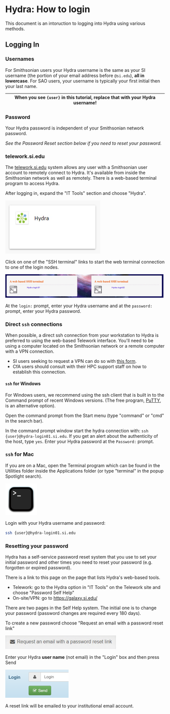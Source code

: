 # Hydra: How to login

This document is an intoruction to logging into Hydra using various methods.

## Logging In

### Usernames

For Smithsonian users your Hydra username is the same as your SI username (the portion of your email address before `@si.edu`), **all in lowercase**. For SAO users, your username is typically your first initial then your last name.

| When you see `{user}` in this tutorial, replace that with your Hydra username!|
|---|

### Password

Your Hydra password is independent of your Smithsonian network password.

*See the Password Reset section below if you need to reset your password.*

### telework.si.edu

The [telework.si.edu](https://telework.si.edu) system allows any user with a Smithsonian user account to remotely connect to Hydra.  It's available from inside the Smithsonian network as well as remotely. There is a web-based terminal program to access Hydra.

After logging in, expand the "IT Tools" section and choose "Hydra".

<img src="../images/telework-hydra-icon.png" width=300px alt="Hydra icon on telework site">

Click on one of the "SSH terminal" links to start the web terminal connection to one of the login nodes.

<img src="../images/web-terminal.png" width=500px alt="web based terminal options for hydra">

At the `login:` prompt, enter your Hydra username and at the `password:` prompt, enter your Hydra password.

### Direct `ssh` connections

When possible, a direct ssh connection from your workstation to Hydra is preferred to using the web-based Telework interface. You'll need to be using a computer located on the Smithsonian network or a remote computer with a VPN connection.

* SI users seeking to request a VPN can do so with [this form](https://smithsonianprod.servicenowservices.com/si/?id=sc_cat_item&sys_id=cd8bcf38dbaec810faac7c031f961992).
* CfA users should consult with their HPC support staff on how to establish this connection.

#### `ssh` for Windows

For Windows users, we recommend using the ssh client that is built in to the Command prompt of recent Windows versions. (The free program, [PuTTY](https://www.chiark.greenend.org.uk/~sgtatham/putty/latest.html), is an alternative option).

Open the command prompt from the Start menu (type "command" or "cmd" in the search bar).

In the command prompt window start the hydra connection with: `ssh {user}@hydra-login01.si.edu`. If you get an alert about the authenticity of the host, type `yes`. Enter your Hydra password at the `Password:` prompt.

### `ssh` for Mac

If you are on a Mac, open the Terminal program which can be found in the Utilities folder inside the Applications folder (or type "terminal" in the popup Spotlight search).

<img src="../images/terminal.png" width=100px alt="Mac terminal.app icon">

Login with your Hydra username and password:

```bash
ssh {user}@hydra-login01.si.edu
```

### Resetting your password

Hydra has a self-service password reset system that you use to set your initial password and other times you need to reset your password (e.g. forgotten or expired password).

There is a link to this page on the page that lists Hydra's web-based tools.

* Telework: go to the Hydra option in "IT Tools" on the Telework site and choose "Password Self Help"
* On-site/VPN: go to <https://galaxy.si.edu/>

There are two pages in the Self Help system. The initial one is to change your password (password changes are required every 180 days).

To create a new password choose "Request an email with a password reset link"

<img src="../images/reset-link.png" alt="Password reset link" width=350px>

Enter your Hydra **user name** (not email) in the "Login" box and then press Send

<img src="../images/reset-user-name.png" alt="Password reset link" width=200px>

A reset link will be emailed to your institutional email account.
